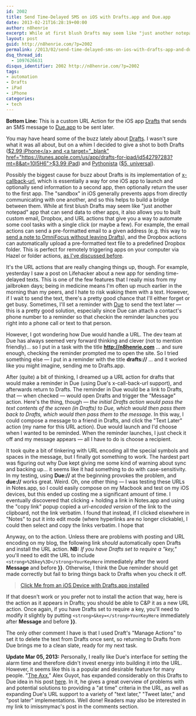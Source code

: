 ```yaml
---
id: 2002
title: Send Time-Delayed SMS on iOS with Drafts.app and Due.app
date: 2013-02-21T16:28:19+00:00
author: n8henrie
excerpt: While at first blush Drafts may seem like "just another notepad" app that can send data to other apps, it also allows you to built custom email, Dropbox, and URL actions that give you a way to automate some cool tasks with a single click (or maybe a few).
layout: post
guid: http://n8henrie.com/?p=2002
permalink: /2013/02/send-time-delayed-sms-on-ios-with-drafts-app-and-due-app/
dsq_thread_id:
  - 1097626631
disqus_identifier: 2002 http://n8henrie.com/?p=2002
tags:
- automation
- Drafts
- iPad
- iPhone
categories:
- tech
---
```

**Bottom Line:** This is a custom URL Action for the iOS app <a target="_blank" href="http://agiletortoise.com/drafts">Drafts</a> that sends an SMS message to <a href="http://www.dueapp.com/" title="Due Website" target="_blank">Due.app</a> to be sent later.

<!--more-->

You may have heard some of the buzz lately about <a target="_blank" href="http://agiletortoise.com/drafts" title="Drafts Website">Drafts</a>. I wasn't sure what it was all about, but on a whim I decided to give a shot to both Drafts (<a target="_blank" href="https://itunes.apple.com/us/app/drafts/id502385074?mt=8&at=10l5H6">$2.99 iPhone</a> and <a target="_blank" href="https://itunes.apple.com/us/app/drafts-for-ipad/id542797283?mt=8&at=10l5H6">$3.99 iPad</a>) and <a target="_blank" href="http://omz-software.com/pythonista/">Pythonista</a> (<a target="_blank" href="https://itunes.apple.com/us/app/pythonista/id528579881?mt=8&at=10l5H6">$5, universal</a>).

Possibly the biggest cause for buzz about Drafts is its implementation of <a target="_blank" href="http://x-callback-url.com/">x-callback-url</a>, which is essentially a way for one iOS app to launch and optionally send information to a second app, then optionally return the user to the first app. The "sandbox" in iOS generally prevents apps from directly communicating with one another, and so this helps to build a bridge between them. While at first blush Drafts may seem like "just another notepad" app that can send data to other apps, it also allows you to built custom email, Dropbox, and URL actions that give you a way to automate some cool tasks with a single click (or maybe a few). For example, the email actions can send a pre-formatted email to a given address (e.g. this way to <a target="_blank" href="http://n8henrie.com/2013/03/more-ways-to-send-tasks-to-omnifocus-with-launch-center-pro-and-drafts">send a note to OmniFocus without leaving Drafts</a>), and the Dropbox actions can automatically upload a pre-formatted text file to a predefined Dropbox folder. This is perfect for remotely triggering apps on your computer via Hazel or folder actions, [as I've discussed before](http://n8henrie.com/2011/06/dropvox-dropbox-hazel-and-omnifocus/).

It's the URL actions that are really changing things up, though. For example, yesterday I saw a post on Lifehacker about a new app for sending time-delayed texts. This is one of the few features that I really miss from my jailbroken days; being in medicine means I'm often up much earlier in the morning than my peers, and I hate to risk waking them with a text. However, if I wait to send the text, there's a pretty good chance that I'll either forget or get busy. Sometimes, I'll set a reminder with <a target="_blank" href="https://itunes.apple.com/us/app/due-super-fast-reminders-reusable/id390017969?mt=8&at=10l5H6" title="Due on the App Store">Due</a> to send the text later — this is a pretty good solution, especially since Due can attach a contact's phone number to a reminder so that checkin the reminder launches you right into a phone call or text to that person.

However, I got wondering how Due would handle a URL. The dev team at Due has always seemed very forward thinking and clever (not to mention friendly)... so I put in a task with the title **http://n8henrie.com** ... and sure enough, checking the reminder prompted me to open the site. So I tried something else — I put in a reminder with the title **drafts://** ... and it worked like you might imagine, sending me to Drafts.app.

After (quite) a bit of thinking, I dreamed up a URL action for drafts that would make a reminder in Due (using Due's x-call-back-url support), and afterwards return to Drafts. The reminder in Due would be a link to Drafts, that — when checked — would open Drafts and trigger the "Message" action. Here's the thing, though — _the initial Drafts action would pass the text contents of the screen (in Drafts) to Due, which would then pass them back to Drafts, which would then pass them to the message._ In this way, I could compose a message to a friend in Drafts, and click the "Text Later" action (my name for this URL action). Due would launch and I'd choose when I wanted to be reminded. When the reminder launches, I just check it off and my message appears — all I have to do is choose a recipient.

It took quite a bit of tinkering with URL encoding all the special symbols and spaces in the message, but I finally got something to work. The hardest part was figuring out why Due kept giving me some kind of warning about sync and backing up... it seems like it had something to do with case-sensitivity. In my testing, using **Due://** at the beginning provokes the problem, and **due://** works great. Weird. Oh, one other thing — I was testing these URLs in Notes.app, so I could easily compose on my Macbook and test on my iOS devices, but this ended up costing me a significant amount of time. I eventually discovered that clicking + holding a link in Notes.app and using the "copy link" popup copied a _url-encoded version_ of the link to the clipboard, not the link verbatim. I found that instead, if I clicked elsewhere in "Notes" to put it into edit mode (where hyperlinks are no longer clickable), I could then select and copy the links verbatim. I hope that

Anyway, on to the action. Unless there are problems with posting and URL encoding on my blog, the following link _should_ automatically open Drafts and install the URL action. **NB:** _If you have Drafts set to require a "key,"_ you'll need to edit the URL to include `<strong>%26key%3D</strong>YourKeyHere` immediately after the word **Message** and before **}}**. Otherwise, I think the Due reminder should get made correctly but fail to bring things back to Drafts when you check it off.

> <a target="_blank" href="drafts://x-callback-url/import_action?type=URL&name=Text%20Later&url=due%3A%2F%2Fx-callback-url%2Fadd%3Ftitle%3D%7B%7Bdrafts%3A%2F%2F%2Fcreate%3Ftext%3D%5B%5Bdraft%5D%5D%26action%3DMessage%7D%7D%26x-source%3DDrafts%26x-success%3Ddrafts%3A%2F%2F">Click Me from an iOS Device with Drafts.app installed</a>

If that doesn't work or you prefer not to install the action that way, here is the action as it appears in Drafts; you should be able to C&P it as a new URL action. Once again, if you have Drafts set to require a key, you'll need to modify it slightly by putting `<strong>&key=</strong>YourKeyHere` immediately after **Message** and before **}}**.

<script src="http://pastebin.com/embed_js.php?i=BnUxQHX3"></script>

The only other comment I have is that I used Draft's "Manage Actions" to set it to delete the text from Drafts once sent, so returning to Drafts from Due brings me to a clean slate, ready for my next task.

**Update Mar 05, 2013:** Personally, I really like Due's interface for setting the alarm time and therefore didn't invest energy into building it into the URL. However, it seems like this is a popular and desirable feature for many people. "<a href="https://alpha.app.net/axx" title="Axx at App.net" target="_blank">The Axx</a>," Alex Guyot, has expanded considerably on this Drafts to Due idea in his post <a href="http://theaxx.net/duelaterseries" title="theaxx.net :: Due Later Series" target="_blank" class="broken_link">here</a>. In it, he gives a great overview of problems with and potential solutions to providing a "at time" criteria in the URL, as well as expanding Due's URL support to a variety of "text later," "Tweet later," and "post later" implementations. Well done! Readers may also be interested in my link to imissmymac's post in the comments section.
